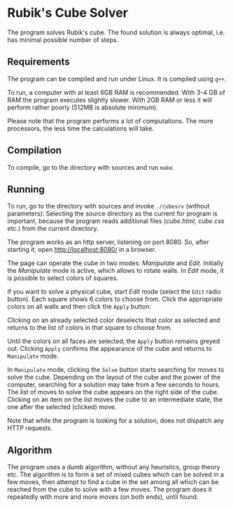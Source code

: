 # Rubik's Cube Solver

The program solves Rubik's cube. The found solution is always optimal,
i.e. has minimal possible number of steps.

## Requirements

The program can be compiled and run under Linux. It is compiled using `g++`.

To run, a computer with at least 6GB RAM is recommended.
With 3-4 GB of RAM the program executes slightly slower.
With 2GB RAM or less it will perform rather poorly
(512MB is absolute minimum).

Please note that the program performs a lot of computations. The more
processors, the less time the calculations will take.

## Compilation

To compile, go to the directory with sources and run `make`.

## Running

To run, go to the directory with sources and invoke `./cubesrv`
(without parameters). Selecting the source directory as the current
for program is important, because the program reads additional files
(_cube.html_, _cube.css_ etc.) from the current directory.

The program works as an http server, listening on port 8080. So,
after starting it, open [http://localhost:8080/](http://localhost:8080/)
in a browser.

The page can operate the cube in two modes: _Manipulate_ and _Edit_.
Initially the _Manipulate_ mode is active, which allows to rotate walls.
In _Edit_ mode, it is possible to select colors of squares.

If you want to solve a physical cube, start _Edit_ mode (select the
`Edit` radio button). Each square shows 6 colors to choose from.
Click the appropriate colors on all walls and then click the `Apply` button.

Clicking on an already selected color deselects that color as selected
and returns to the list of colors in that square to choose from.

Until the colors on all faces are selected, the `Apply` button remains
greyed out. Clicking `Apply` confirms the appearance of the cube and
returns to `Manipulate` mode.

In `Manipulate` mode, clicking the `Solve` button starts searching for
moves to solve the cube. Depending on the layout of the cube and the
power of the computer, searching for a solution may take from
a few seconds to hours. The list of moves to solve the cube appears on
the right side of the cube. Clicking on an item on the list moves the
cube to an intermediate state, the one after the selected (clicked) move.

Note that while the program is looking for a solution, does not
dispatch any HTTP requests.

## Algorithm

The program uses a dumb algorithm, without any heuristics, group theory
etc.  The algorithm is to form a set of mixed cubes which can be solved in a
few moves, then attempt to find a cube in the set among all which can be
reached from the cube to solve with a few moves. The program does it repeatedly
with more and more moves (on both ends), until found.

